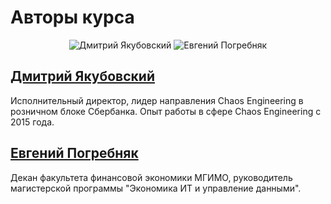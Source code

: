 # Авторы курса

[dy]: https://images.weserv.nl/?url=https://avatars.githubusercontent.com/u/17800175&h=150&w=150&fit=cover&mask=circle&maxage=7d

[ep]: https://images.weserv.nl/?url=https://github.com/start-chaos/start-chaos.github.io/blob/main/ep_avatar.jpg?raw=true&h=150&w=150&fit=cover&mask=circle&maxage=7d

<div align="center">

![Дмитрий Якубовский][dy] ![Евгений Погребняк][ep]

</div>

## [Дмитрий Якубовский](https://github.com/dyakubovsky)

Исполнительный директор, лидер направления Chaos Engineering в розничном блоке Сбербанка. Опыт работы в сфере Chaos Engineering c 2015 года.

## [Евгений Погребняк](https://github.com/epogrebnyak/)

Декан факультета финансовой экономики МГИМО, руководитель магистерской программы "Экономика ИТ и управление данными". 